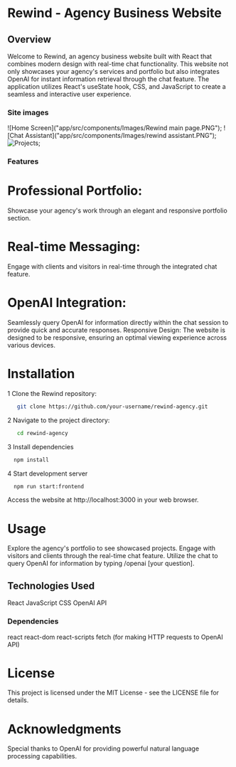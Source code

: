 # Rewind - Agency Business Website
## Overview
Welcome to Rewind, an agency business website built with React that combines modern design with real-time chat functionality. This website not only showcases your agency's services and portfolio but also integrates OpenAI for instant information retrieval through the chat feature. The application utilizes React's useState hook, CSS, and JavaScript to create a seamless and interactive user experience.

### Site images
![Home Screen]("app/src/components/Images/Rewind main page.PNG");
![Chat Assistant]("app/src/components/Images/rewind assistant.PNG");
![Projects]("app/src/components/Images/rewind-projects.PNG");

### Features
# Professional Portfolio: 
Showcase your agency's work through an elegant and responsive portfolio section.
# Real-time Messaging: 
Engage with clients and visitors in real-time through the integrated chat feature.
# OpenAI Integration:
 Seamlessly query OpenAI for information directly within the chat session to provide quick and accurate responses.
Responsive Design: The website is designed to be responsive, ensuring an optimal viewing experience across various devices.

# Installation
1 Clone the Rewind repository:

``` bash
   git clone https://github.com/your-username/rewind-agency.git
```
2 Navigate to the project directory:
```bash
   cd rewind-agency

```
3 Install dependencies
   ```bash
     npm install
   ```
4 Start development server
   ```bash
     npm run start:frontend
   ```
   Access the website at http://localhost:3000 in your web browser.

# Usage
Explore the agency's portfolio to see showcased projects.
Engage with visitors and clients through the real-time chat feature.
Utilize the chat to query OpenAI for information by typing /openai [your question].

## Technologies Used
React
JavaScript
CSS
OpenAI API

### Dependencies
react
react-dom
react-scripts
fetch (for making HTTP requests to OpenAI API)

# License
This project is licensed under the MIT License - see the LICENSE file for details.

# Acknowledgments
Special thanks to OpenAI for providing powerful natural language processing capabilities.
